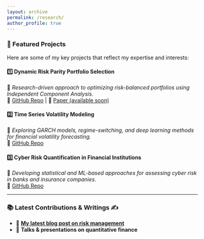 ```yaml
---
layout: archive
permalink: /research/
author_profile: true
---
```



### 📌 Featured Projects

Here are some of my key projects that reflect my expertise and interests:

#### 1️⃣ **Dynamic Risk Parity Portfolio Selection**
📖 *Research-driven approach to optimizing risk-balanced portfolios using Independent Component Analysis.*  
🔗 [GitHub Repo](https://github.com/mdahfienon/score_driven) | 📄 [Paper (available soon)](#)

#### 2️⃣ **Time Series Volatility Modeling**
📖 *Exploring GARCH models, regime-switching, and deep learning methods for financial volatility forecasting.*  
🔗 [GitHub Repo](https://github.com/mdahfienon/LSTAT2170_TimesSeries)

#### 3️⃣ **Cyber Risk Quantification in Financial Institutions**
📖 *Developing statistical and ML-based approaches for assessing cyber risk in banks and insurance companies.*  
🔗 [GitHub Repo](#)

---

### 📚 Latest Contributions & Writings ✍️
- 📝 **[My latest blog post on risk management](#)**
- 🎤 **Talks & presentations on quantitative finance**

<!---


{% if author.googlescholar %}
  You can also find my articles on <u><a href="{{author.googlescholar}}">my Google Scholar profile</a>.</u>
{% endif %}

{% include base_path %}

# <span style="color:#77AFC7">Working papers</span>
{% for post in site.publications reversed %}
  {% if post.pubtype == 'workingpaper' %}
      {% include archive-single.html %}
  {% endif %}
{% endfor %}

<span style="color:white">Publications</span>

# <span style="color:#77AFC7">Work in progress</span>
{% for post in site.publications reversed %}
  {% if post.pubtype == 'workinprogress' %}
      {% include archive-single.html %}
  {% endif %}
{% endfor %}

<span style="color:white">Publications</span>

# <span style="color:#77AFC7">Publications</span>
{% for post in site.publications reversed %}
  {% if post.pubtype == 'publication' %}
      {% include archive-single.html %}
  {% endif %}
{% endfor %}

<span style="color:white">Publications</span>


# <span style="color:#77AFC7">External reports</span>



{% for post in site.publications reversed %}
  {% if post.pubtype == 'external' %}
      {% include archive-single.html %}
  {% endif %}
{% endfor %}

-->
